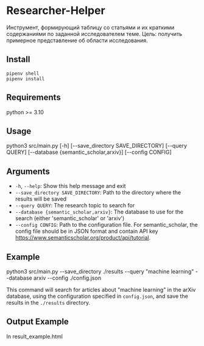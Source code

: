 # Researcher-Helper
Инструмент, формирующий таблицу со статьями и их краткими содержаниями по заданной исследователем теме.
Цель: получить примерное представление об области исследования. 



## Install

```
pipenv shell
pipenv install
```

## Requirements

python >= 3.10


## Usage

python3 src/main.py [-h] [--save_directory SAVE_DIRECTORY] [--query QUERY] [--database {semantic_scholar,arxiv}] [--config CONFIG]

## Arguments

- `-h`, `--help`: Show this help message and exit
- `--save_directory SAVE_DIRECTORY`: Path to the directory where the results will be saved
- `--query QUERY`: The research topic to search for
- `--database {semantic_scholar,arxiv}`: The database to use for the search (either 'semantic_scholar' or 'arxiv')
- `--config CONFIG`: Path to the configuration file. For semantic_scholar, the config file should be in JSON format and contain API key <a href="https://www.semanticscholar.org/product/api/tutorial">https://www.semanticscholar.org/product/api/tutorial</a>.

## Example

python3 src/main.py --save_directory ./results --query "machine learning" --database arxiv --config ./config.json

This command will search for articles about "machine learning" in the arXiv database, using the configuration specified in `config.json`, and save the results in the `./results` directory.

## Output Example

In result_example.html
